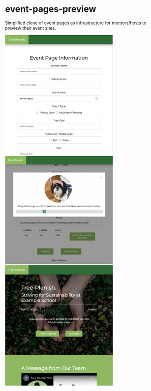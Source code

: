 # event-pages-preview

Simplified clone of event pages as infrastructure for mentors/hosts to preview their event sites.

<img src = images/form1.png width="350" height="auto">
<img src = images/form3.png width="350" height="auto">
<img src = images/preview.png width="350" height="auto">
